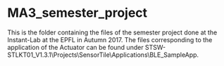 # MA3_semester_project
This is the folder containing the files of the semester project done at the Instant-Lab at the EPFL in Autumn 2017. The files corresponding to the application of the Actuator can be found under  STSW-STLKT01_V1.3.1\Projects\SensorTile\Applications\BLE_SampleApp.
